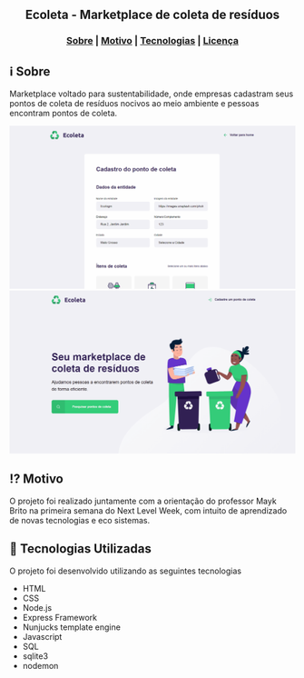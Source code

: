 <h2 align="center">
Ecoleta - Marketplace de coleta de resíduos
</h2>



<p align="center">
  <a href="LICENSE" >

  </a>
</p>

<h3 align="center">  
  <a href="#information_source-sobre">Sobre</a> |
  <a href="#interrobang-motivo">Motivo</a> | 
  <a href="#rocket-tecnologias-utilizadas">Tecnologias</a> | 
  <a href="#licença">Licença</a> 
</h3>

## :information_source: Sobre

Marketplace voltado para sustentabilidade, onde empresas cadastram seus pontos de coleta de resíduos nocivos ao meio ambiente e pessoas encontram pontos de coleta.

<img src="gif-create-point.gif" alt="Gif criando ponto de coleta">
<img src="gif-search-point.gif" alt="Gif procurando pontos de coleta">

## :interrobang: Motivo

O projeto foi realizado juntamente com a orientação do professor Mayk Brito na primeira semana do Next Level Week, com intuito de aprendizado de novas tecnologias e eco sistemas.

## :rocket: Tecnologias Utilizadas

O projeto foi desenvolvido utilizando as seguintes tecnologias

- HTML
- CSS
- Node.js
- Express Framework
- Nunjucks template engine
- Javascript
- SQL
- sqlite3
- nodemon
